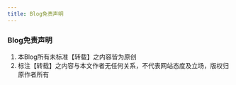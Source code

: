 ```yaml
---
title: Blog免责声明
---
```


### Blog免责声明
1. 本Blog所有未标准【转载】之内容皆为原创
2. 标注【转载】之内容与本文作者无任何关系，不代表网站态度及立场，版权归原作者所有